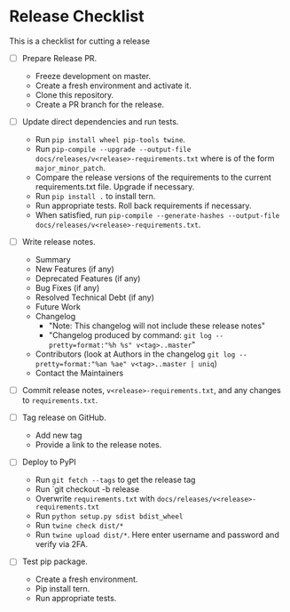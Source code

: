 # Release Checklist

This is a checklist for cutting a release

- [ ] Prepare Release PR.
    * Freeze development on master.
    * Create a fresh environment and activate it.
    * Clone this repository.
    * Create a PR branch for the release.

- [ ] Update direct dependencies and run tests.
    * Run `pip install wheel pip-tools twine`.
    * Run `pip-compile --upgrade --output-file docs/releases/v<release>-requirements.txt` where <release> is of the form `major_minor_patch`.
    * Compare the release versions of the requirements to the current requirements.txt file. Upgrade if necessary.
    * Run `pip install .` to install tern.
    * Run appropriate tests. Roll back requirements if necessary.
    * When satisfied, run `pip-compile --generate-hashes --output-file docs/releases/v<release>-requirements.txt`.

- [ ] Write release notes.
    * Summary
    * New Features (if any)
    * Deprecated Features (if any)
    * Bug Fixes (if any)
    * Resolved Technical Debt (if any)
    * Future Work
    * Changelog
        * "Note: This changelog will not include these release notes"
        * "Changelog produced by command: `git log --pretty=format:"%h %s" v<tag>..master`"
    * Contributors (look at Authors in the changelog `git log --pretty=format:"%an %ae" v<tag>..master | uniq`)
    * Contact the Maintainers

- [ ] Commit release notes, `v<release>-requirements.txt`, and any changes to `requirements.txt`.

- [ ] Tag release on GitHub.
    * Add new tag
    * Provide a link to the release notes.

- [ ] Deploy to PyPI
    * Run `git fetch --tags` to get the release tag
    * Run `git checkout -b release <release tag>
    * Overwrite `requirements.txt` with `docs/releases/v<release>-requirements.txt`
    * Run `python setup.py sdist bdist_wheel`
    * Run `twine check dist/*`
    * Run `twine upload dist/*`. Here enter username and password and verify via 2FA.

- [ ] Test pip package.
    * Create a fresh environment.
    * Pip install tern.
    * Run appropriate tests.
